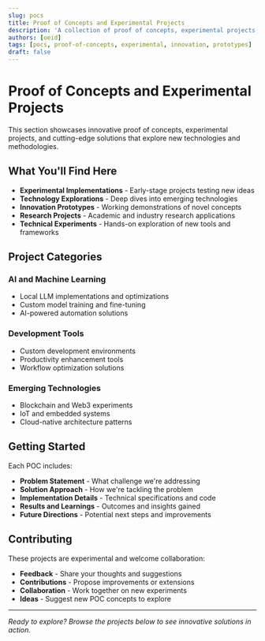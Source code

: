 ```yaml
---
slug: pocs
title: Proof of Concepts and Experimental Projects
description: 'A collection of proof of concepts, experimental projects, and innovative solutions exploring cutting-edge technologies and methodologies.'
authors: [oeid]
tags: [pocs, proof-of-concepts, experimental, innovation, prototypes]
draft: false
---
```


# Proof of Concepts and Experimental Projects

This section showcases innovative proof of concepts, experimental projects, and cutting-edge solutions that explore new technologies and methodologies.

## What You'll Find Here

- **Experimental Implementations** - Early-stage projects testing new ideas
- **Technology Explorations** - Deep dives into emerging technologies
- **Innovation Prototypes** - Working demonstrations of novel concepts
- **Research Projects** - Academic and industry research applications
- **Technical Experiments** - Hands-on exploration of new tools and frameworks

## Project Categories

### AI and Machine Learning
- Local LLM implementations and optimizations
- Custom model training and fine-tuning
- AI-powered automation solutions

### Development Tools
- Custom development environments
- Productivity enhancement tools
- Workflow optimization solutions

### Emerging Technologies
- Blockchain and Web3 experiments
- IoT and embedded systems
- Cloud-native architecture patterns

## Getting Started

Each POC includes:
- **Problem Statement** - What challenge we're addressing
- **Solution Approach** - How we're tackling the problem
- **Implementation Details** - Technical specifications and code
- **Results and Learnings** - Outcomes and insights gained
- **Future Directions** - Potential next steps and improvements

## Contributing

These projects are experimental and welcome collaboration:
- **Feedback** - Share your thoughts and suggestions
- **Contributions** - Propose improvements or extensions
- **Collaboration** - Work together on new experiments
- **Ideas** - Suggest new POC concepts to explore

---

*Ready to explore? Browse the projects below to see innovative solutions in action.*
